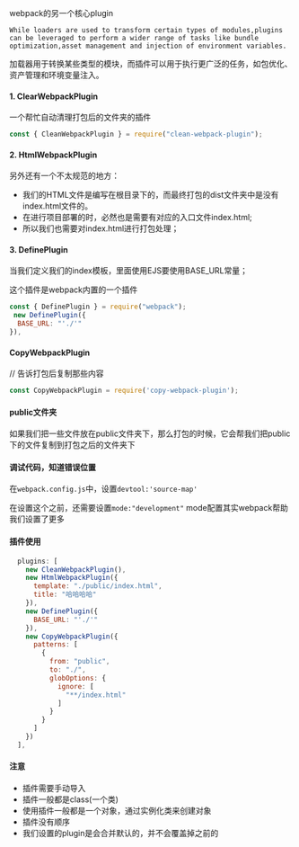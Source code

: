 webpack的另一个核心plugin

```
While loaders are used to transform certain types of modules,plugins can be leveraged to perform a wider range of tasks like bundle optimization,asset management and injection of environment variables.
```

加载器用于转换某些类型的模块，而插件可以用于执行更广泛的任务，如包优化、资产管理和环境变量注入。

#### 1. ClearWebpackPlugin

一个帮忙自动清理打包后的文件夹的插件

```javascript
const { CleanWebpackPlugin } = require("clean-webpack-plugin");
```

#### 2. HtmlWebpackPlugin

另外还有一个不太规范的地方：

- 我们的HTML文件是编写在根目录下的，而最终打包的dist文件夹中是没有index.html文件的。
- 在进行项目部署的时，必然也是需要有对应的入口文件index.html;
- 所以我们也需要对index.html进行打包处理；

#### 3. DefinePlugin

当我们定义我们的index模板，里面使用EJS要使用BASE_URL常量；

这个插件是webpack内置的一个插件

```javascript
const { DefinePlugin } = require("webpack");
 new DefinePlugin({
  BASE_URL: "'./'"
}),
```

#### CopyWebpackPlugin

// 告诉打包后复制那些内容

```javascript
const CopyWebpackPlugin = require('copy-webpack-plugin');
```

#### public文件夹

如果我们把一些文件放在public文件夹下，那么打包的时候，它会帮我们把public下的文件复制到打包之后的文件夹下

#### 调试代码，知道错误位置

在`webpack.config.js`中，设置`devtool:'source-map'`

在设置这个之前，还需要设置`mode:"development"` mode配置其实webpack帮助我们设置了更多

#### 插件使用

```javascript
  plugins: [
    new CleanWebpackPlugin(),
    new HtmlWebpackPlugin({
      template: "./public/index.html",
      title: "哈哈哈哈"
    }),
    new DefinePlugin({
      BASE_URL: "'./'"
    }),
    new CopyWebpackPlugin({
      patterns: [
        {
          from: "public",
          to: "./",
          globOptions: {
            ignore: [
              "**/index.html"
            ]
          }
        }
      ]
    })
  ],
```

#### 注意

- 插件需要手动导入
- 插件一般都是class(一个类)
- 使用插件一般都是一个对象，通过实例化类来创建对象
- 插件没有顺序
- 我们设置的plugin是会合并默认的，并不会覆盖掉之前的